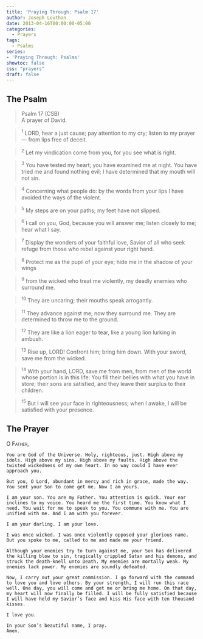 ```yaml
---
title: 'Praying Through: Psalm 17'
author: Joseph Louthan
date: 2013-04-16T00:00:00-05:00
categories:
  - Prayers
tags:
  - Psalms
series:
- 'Praying Through: Psalms'
showtoc: false
css: "prayers"
draft: false
---
```

## The Psalm

>Psalm 17 (CSB)  
><sup></sup> A prayer of David. 

><sup>1</sup> LORD, hear a just cause; pay attention to my cry; listen to my prayer— from lips free of deceit. 

><sup>2</sup> Let my vindication come from you, for you see what is right. 

><sup>3</sup> You have tested my heart; you have examined me at night. You have tried me and found nothing evil; I have determined that my mouth will not sin. 

><sup>4</sup> Concerning what people do: by the words from your lips I have avoided the ways of the violent. 

><sup>5</sup> My steps are on your paths; my feet have not slipped. 

><sup>6</sup> I call on you, God, because you will answer me; listen closely to me; hear what I say. 

><sup>7</sup> Display the wonders of your faithful love, Savior of all who seek refuge from those who rebel against your right hand. 

><sup>8</sup> Protect me as the pupil of your eye; hide me in the shadow of your wings 

><sup>9</sup> from the wicked who treat me violently, my deadly enemies who surround me. 

><sup>10</sup> They are uncaring; their mouths speak arrogantly. 

><sup>11</sup> They advance against me; now they surround me. They are determined to throw me to the ground. 

><sup>12</sup> They are like a lion eager to tear, like a young lion lurking in ambush. 

><sup>13</sup> Rise up, LORD! Confront him; bring him down. With your sword, save me from the wicked. 

><sup>14</sup> With your hand, LORD, save me from men, from men of the world whose portion is in this life: You fill their bellies with what you have in store; their sons are satisfied, and they leave their surplus to their children. 

><sup>15</sup> But I will see your face in righteousness; when I awake, I will be satisfied with your presence.

## The Prayer

<div style="font-variant: small-caps;">
  O Father,
</div>

```text
You are God of the Universe. Holy, righteous, just. High above my idols. High above my sins. High above my faults. High above the twisted wickedness of my own heart. In no way could I have ever approach you.

But you, O Lord, abundant in mercy and rich in grace, made the way. You sent your Son to come get me. Now I am yours.

I am your son. You are my Father. You attention is quick. Your ear inclines to my voice. You heard me the first time. You know what I need. You wait for me to speak to you. You commune with me. You are unified with me. And I am with you forever.

I am your darling. I am your love.

I was once wicked. I was once violently opposed your glorious name. But you spoke to me, called to me and made me your friend.

Although your enemies try to turn against me, your Son has delivered the killing blow to sin, tragically crippled Satan and his demons, and struck the death-knell unto Death. My enemies are mortally weak. My enemies lack power. My enemies are soundly defeated.

Now, I carry out your great commission. I go forward with the command to love you and love others. By your strength, I will run this race well. One day, you will come and get me or bring me home. On that day, my heart will now finally be filled. I will be fully satisfied because I will have held my Savior’s face and kiss His face with ten thousand kisses.

I love you.

In your Son’s beautiful name, I pray.
Amen.
```
